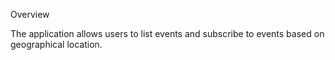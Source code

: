 Overview

The application allows users to list events and subscribe to events
based on geographical location.
